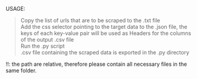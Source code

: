 USAGE:

> Copy the list of urls that are to be scraped to the .txt file  
> Add the css selector pointing to the target data to the .json file, the keys of each key-value pair will be used as Headers for the columns of the output .csv file  
> Run the .py script  
> .csv file containing the scraped data is exported in the .py directory  


!!: the path are relative, therefore please contain all necessary files in the same folder.
